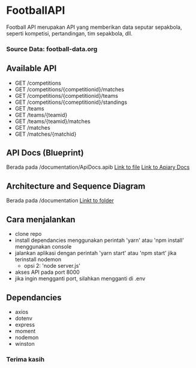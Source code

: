 # FootballAPI 

Football API merupakan API yang memberikan data seputar sepakbola, seperti kompetisi, pertandingan, tim sepakbola, dll. 
### Source Data: football-data.org

## Available API
- GET /competitions
- GET /competitions/{competitionid}/matches
- GET /competitions/{competitionid}/teams
- GET /competitions/{comeptitionid}/standings
- GET /teams
- GET /teams/{teamid}
- GET /teams/{teamid}/matches
- GET /matches
- GET /matches/{matchid}

## API Docs (Blueprint)
Berada pada /documentation/ApiDocs.apib
[Link to file](https://github.com/andikaadhi/FootballAPI/blob/master/documentation/ApiDocs.apib)
[Link to Apiary Docs](https://footballrestapi.docs.apiary.io)

## Architecture and Sequence Diagram 
Berada pada /documentation
[Linkt to folder](https://github.com/andikaadhi/FootballAPI/blob/master/documentation)


## Cara menjalankan
+ clone repo
+ install dependancies menggunakan perintah 'yarn' atau 'npm install' menggunakan console
+ jalankan aplikasi dengan perintah 'yarn start' atau 'npm start' jika terinstall nodemon
   - opsi 2: 'node server.js'
+ akses API pada port 8000
+ jika ingin mengganti port, silahkan mengganti di .env

## Dependancies
+ axios
+ dotenv
+ express
+ moment
+ nodemon
+ winston

### Terima kasih
